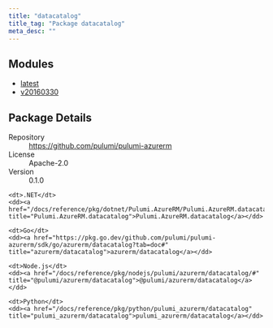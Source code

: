 ```yaml
---
title: "datacatalog"
title_tag: "Package datacatalog"
meta_desc: ""
---
```


<!-- WARNING: this file was generated by Pulumi Docs Generator. -->
<!-- Do not edit by hand unless you're certain you know what you are doing! -->



<h2 id="modules">Modules</h2>
<ul class="api">
    <li><a href="latest/" title="latest"><span class="symbol module"></span>latest</a></li>
    <li><a href="v20160330/" title="v20160330"><span class="symbol module"></span>v20160330</a></li>
</ul>

<h2 id="package-details">Package Details</h2>
<dl class="package-details">
	<dt>Repository</dt>
	<dd><a href="https://github.com/pulumi/pulumi-azurerm">https://github.com/pulumi/pulumi-azurerm</a></dd>
	<dt>License</dt>
	<dd>Apache-2.0</dd>
	<dt>Version</dt>
	<dd>0.1.0</dd>
</dl>



<dl class="tabular">

    <dt>.NET</dt>
    <dd><a href="/docs/reference/pkg/dotnet/Pulumi.AzureRM/Pulumi.AzureRM.datacatalog.html" title="Pulumi.AzureRM.datacatalog">Pulumi.AzureRM.datacatalog</a></dd>

    <dt>Go</dt>
    <dd><a href="https://pkg.go.dev/github.com/pulumi/pulumi-azurerm/sdk/go/azurerm/datacatalog?tab=doc#" title="azurerm/datacatalog">azurerm/datacatalog</a></dd>

    <dt>Node.js</dt>
    <dd><a href="/docs/reference/pkg/nodejs/pulumi/azurerm/datacatalog/#" title="@pulumi/azurerm/datacatalog">@pulumi/azurerm/datacatalog</a></dd>

    <dt>Python</dt>
    <dd><a href="/docs/reference/pkg/python/pulumi_azurerm/datacatalog" title="pulumi_azurerm/datacatalog">pulumi_azurerm/datacatalog</a></dd>

</dl>

